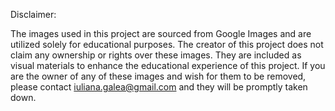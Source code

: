 Disclaimer:

The images used in this project are sourced from Google Images and are utilized solely for educational purposes. The creator of this project does not claim any ownership or rights over these images. They are included as visual materials to enhance the educational experience of this project. If you are the owner of any of these images and wish for them to be removed, please contact iuliana.galea@gmail.com and they will be promptly taken down.